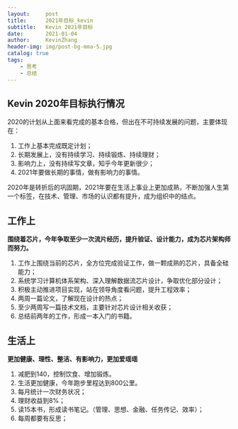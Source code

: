 ```yaml
---
layout:     post
title:      2021年目标_kevin
subtitle:   Kevin 2021年目标
date:       2021-01-04
author:     KevinZhang
header-img: img/post-bg-mma-5.jpg
catalog: true
tags:
    - 思考
    - 总结
---
```

   
## Kevin 2020年目标执行情况
2020的计划从上面来看完成的基本合格，但出在不可持续发展的问题，主要体现在：
1. 工作上基本完成既定计划；
2. 长期发展上，没有持续学习、持续锻炼、持续理财；
3. 影响力上，没有持续写文章，知乎今年更新很少；
4. 2021年要做长期的事情，做有影响力的事情。

2020年是转折后的巩固期，2021年要在生活上事业上更加成熟，不断加强人生第一个标签，在技术、管理、市场的认识都有提升，成为组织中的结点。
## 工作上
**围绕着芯片，今年争取至少一次流片经历，提升验证、设计能力，成为芯片架构师而努力。**
1. 工作上围绕当前的芯片，全方位完成验证工作，做一颗成熟的芯片，具备全硅能力；
2. 系统学习计算机体系架构、深入理解数据流芯片设计，争取优化部分设计；
3. 积极主动推进项目实现，站在领导角度看问题，提升工程效率；
4. 两周一篇论文，了解现在设计的热点；
5. 至少两周写一篇技术文档，主要针对芯片设计相关收获；
6. 总结前两年的工作，形成一本入门的书籍。

## 生活上
**更加健康、理性、整洁、有影响力，更加爱瑶瑶**
1. 减肥到140，控制饮食、增加锻炼。
2. 生活更加健康，今年跑步里程达到800公里。
3. 每月统计一次财务状况；
4. 理财收益到8%；
5. 读15本书，形成读书笔记。（管理、思想、金融、任务传记、效率）；
6. 每周都要有反思；

